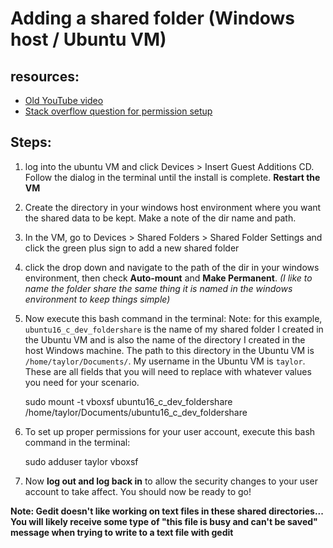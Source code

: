 # Adding a shared folder (Windows host / Ubuntu VM)


## resources:

- [Old YouTube video](https://www.youtube.com/watch?v=ddExu55cJOI)
- [Stack overflow question for permission setup](http://stackoverflow.com/questions/26740113/virtualbox-shared-folder-permissions)


## Steps:

1) log into the ubuntu VM and click Devices > Insert Guest Additions CD. Follow the dialog in the terminal until the install is complete. **Restart the VM**


2) Create the directory in your windows host environment where you want the shared data to be kept. Make a note of the dir name and path.


3) In the VM, go to Devices > Shared Folders > Shared Folder Settings and click the green plus sign to add a new shared folder


4) click the drop down and navigate to the path of the dir in your windows environment, then check **Auto-mount** and **Make Permanent**. *(I like to name the folder share the same thing it is named in the windows environment to keep things simple)*


5) Now execute this bash command in the terminal:
Note: for this example, `ubuntu16_c_dev_foldershare` is the name of my shared folder I created in the Ubuntu VM and is also the name of the directory I created in the host Windows machine. The path to this directory in the Ubuntu VM is `/home/taylor/Documents/`. My username in the Ubuntu VM is `taylor`. These are all fields that you will need to replace with whatever values you need for your scenario. 

  
    
    sudo mount -t vboxsf ubuntu16_c_dev_foldershare /home/taylor/Documents/ubuntu16_c_dev_foldershare
    



6) To set up proper permissions for your user account, execute this bash command in the terminal:


    
    sudo adduser taylor vboxsf
    


7) Now **log out and log back in** to allow the security changes to your user account to take affect. You should now be ready to go!


**Note: Gedit doesn't like working on text files in these shared directories... You will likely receive some type of "this file is busy and can't be saved" message when trying to write to a text file with gedit**






